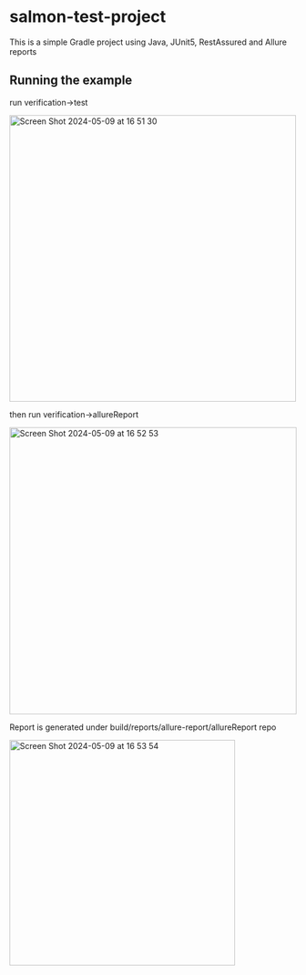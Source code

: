 salmon-test-project
==============

This is a simple Gradle project using Java, JUnit5, RestAssured and Allure reports

Running the example
-------------------
run verification->test

<img width="503" alt="Screen Shot 2024-05-09 at 16 51 30" src="https://github.com/Varduhi/salmon-test-project/assets/1576019/606e5bef-afc7-4ece-ab6d-b20c3e11f662">

then run verification->allureReport

<img width="504" alt="Screen Shot 2024-05-09 at 16 52 53" src="https://github.com/Varduhi/salmon-test-project/assets/1576019/6f1a1f7b-545a-436c-9d3c-e0e131e20b94">

Report is generated under build/reports/allure-report/allureReport repo 

<img width="396" alt="Screen Shot 2024-05-09 at 16 53 54" src="https://github.com/Varduhi/salmon-test-project/assets/1576019/f97d426a-2a4d-4814-be72-13898dddd4df">

